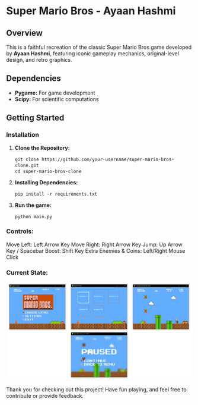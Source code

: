 # Super Mario Bros - Ayaan Hashmi

## Overview

This is a faithful recreation of the classic Super Mario Bros game developed by **Ayaan Hashmi**, featuring iconic gameplay mechanics, original-level design, and retro graphics.

## Dependencies

- **Pygame:** For game development
- **Scipy:** For scientific computations

## Getting Started

### Installation

1. **Clone the Repository:**

   ```
   git clone https://github.com/your-username/super-mario-bros-clone.git
   cd super-mario-bros-clone
   ```

2. **Installing Dependencies:**

   ```
   pip install -r requirements.txt
   ```

3. **Run the game:**
   ```
   python main.py
   ```

### Controls:
Move Left: Left Arrow Key
Move Right: Right Arrow Key
Jump: Up Arrow Key / Spacebar
Boost: Shift Key
Extra Enemies & Coins: Left/Right Mouse Click

### Current State:
![Alt text](img/pics.png "current state")

Thank you for checking out this project! Have fun playing, and feel free to contribute or provide feedback.



 
 
 
 
 
 
 
 
 
 
 
 
 
 
 
 
 
 
 
 
 
 
 
 
 
 
 
 
